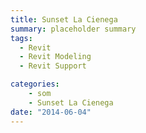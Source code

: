 ```yaml
---
title: Sunset La Cienega
summary: placeholder summary
tags:
  - Revit
  - Revit Modeling
  - Revit Support

categories:
    - som
    - Sunset La Cienega
date: "2014-06-04"
---
```

